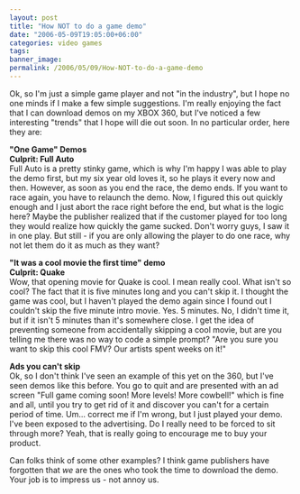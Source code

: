 ```yaml
---
layout: post
title: "How NOT to do a game demo"
date: "2006-05-09T19:05:00+06:00"
categories: video games 
tags: 
banner_image: 
permalink: /2006/05/09/How-NOT-to-do-a-game-demo
---
```


Ok, so I'm just a simple game player and not "in the industry", but I hope no one minds if I make a few simple suggestions. I'm really enjoying the fact that I can download demos on my XBOX 360, but I've noticed a few interesting "trends" that I hope will die out soon. In no particular order, here they are:

<b>"One Game" Demos</b><br>
<b>Culprit: Full Auto</b><br>
Full Auto is a pretty stinky game, which is why I'm happy I was able to play the demo first, but my six year old loves it, so he plays it every now and then. However, as soon as you end the race, the demo ends. If you want to race again, you have to relaunch the demo. Now, I figured this out quickly enough and I just abort the race right before the end, but what is the logic here? Maybe the publisher realized that if the customer played for too long they would realize how quickly the game sucked. Don't worry guys, I saw it in one play. But still - if you are only allowing the player to do one race, why not let them do it as much as they want?

<b>"It was a cool movie the first time" demo</b><br>
<b>Culprit: Quake</b><br>
Wow, that opening movie for Quake is cool. I mean really cool. What isn't so cool? The fact that it is five minutes long and you can't skip it. I thought the game was cool, but I haven't played the demo again since I found out I couldn't skip the five minute intro movie. Yes. 5 minutes. No, I didn't time it, but if it isn't 5 minutes than it's somewhere close. I get the idea of preventing someone from accidentally skipping a cool movie, but are you telling me there was no way to code a simple prompt? "Are you sure you want to skip this cool FMV? Our artists spent weeks on it!"

<b>Ads you can't skip</b><br>
Ok, so I don't think I've seen an example of this yet on the 360, but I've seen demos like this before. You go to quit and are presented with an ad screen "Full game coming soon! More levels! More cowbell!" which is fine and all, until you try to get rid of it and discover you can't for a certain period of time. Um... correct me if I'm wrong, but I just played your demo. I've been exposed to the advertising. Do I really need to be forced to sit through more? Yeah, that is really going to encourage me to buy your product. 

Can folks think of some other examples? I think game publishers have forgotten that <i>we</i> are the ones who took the time to download the demo. Your job is to impress us - not annoy us.